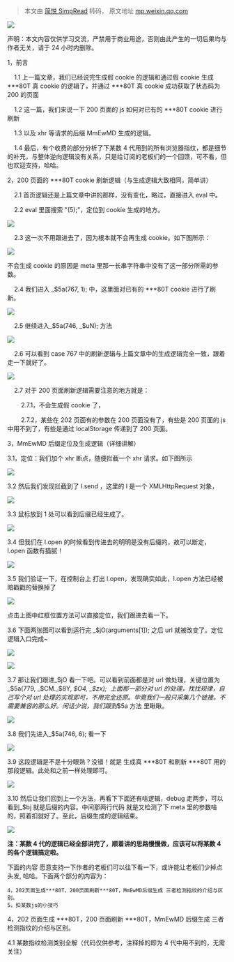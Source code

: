 > 本文由 [简悦 SimpRead](http://ksria.com/simpread/) 转码， 原文地址 [mp.weixin.qq.com](https://mp.weixin.qq.com/s/UYPnanAHnVYBh2t6f-UkPA)

![](https://mmbiz.qpic.cn/mmbiz_jpg/huXBGBmwjMXBpo1hEEQaxPn06HYG9FeOBLwdcxiaalT4XRZbicpXGn5NgjvoQrn0O9LIoxuhu9m7BBcibcW7d2Qqw/640?wx_fmt=jpeg)

声明：本文内容仅供学习交流，严禁用于商业用途，否则由此产生的一切后果均与作者无关，请于 24 小时内删除。

1，前言

    1.1 上一篇文章，我们已经说完生成假 cookie 的逻辑和通过假 cookie 生成 ***80T 真 cookie 的逻辑了，并通过 ***80T 真 cookie 成功获取了状态码为 200 的页面

    1.2 这一篇，我们来说一下 200 页面的 js 如何对已有的 ***80T cookie 进行刷新

    1.3 以及 xhr 等请求的后缀 MmEwMD 生成的逻辑。

    1.4 最后，有个收费的部分分析了下某数 4 代用到的所有浏览器指纹，都是细节的补充，与整体逆向逻辑没有关系，只是给订阅的老板们的一个回馈，可不看，但也欢迎支持，哈哈。

2，200 页面的 ***80T cookie 刷新逻辑（与生成逻辑大致相同，简单讲）

    2.1 首页逻辑还是上篇文章中讲的那样，没有变化，略过，直接进入 eval 中。

    2.2 eval 里面搜索 "(5);"，定位到 cookie 生成的地方。

![](https://mmbiz.qpic.cn/mmbiz_png/huXBGBmwjMXBpo1hEEQaxPn06HYG9FeOLjd8icpXDvicpsNeXGl7IiaooUfW5oaF9C3JDbkicZ63BXI3ajCbkMwLicA/640?wx_fmt=png)

    2.3 这一次不用跟进去了，因为根本就不会再生成 cookie。如下图所示：

![](https://mmbiz.qpic.cn/mmbiz_png/huXBGBmwjMXBpo1hEEQaxPn06HYG9FeOuV8hqnnGc3S4tlj9QCIYneTu9Cje2aPjfeeFMiaMPSUOicib9FqGesBdg/640?wx_fmt=png)

不会生成 cookie 的原因是 meta 里那一长串字符串中没有了这一部分所需的参数。

    2.4 我们进入 _$5a(767, 1); 中，这里面对已有的 ***80T cookie 进行了刷新。

![](https://mmbiz.qpic.cn/mmbiz_png/huXBGBmwjMXBpo1hEEQaxPn06HYG9FeOyzjcfSXm2Wk4fx43QaBtvPJHOXhYO5LiacTug84D8u13UibLWrW3Az3w/640?wx_fmt=png)

    2.5 继续进入_$5a(746, _$uN); 方法

![](https://mmbiz.qpic.cn/mmbiz_png/huXBGBmwjMXBpo1hEEQaxPn06HYG9FeOKuRJCoazFBStUib1ib7W0WliaTgW0xzX9ddVicgCzuGn80GYD9iaKmzyWZA/640?wx_fmt=png)

    2.6 可以看到 case 767 中的刷新逻辑与上篇文章中的生成逻辑完全一致，跟着走一下就好了。

![](https://mmbiz.qpic.cn/mmbiz_png/huXBGBmwjMXBpo1hEEQaxPn06HYG9FeOgwgERORicsibPBhjgIfG2x23BWFiarmh4PN4VFgy8BDJdzzEW8TncQPQg/640?wx_fmt=png)

    2.7 对于 200 页面刷新逻辑需要注意的地方就是：

        2.7.1，不会生成假 cookie 了，

        2.7.2，某些在 202 页面有的参数在 200 页面没有了，有些是 200 页面的 js 中用不到了，有些是通过 localStorage 传递到了 200 页面。

3，MmEwMD 后缀定位及生成逻辑（详细讲解）

3.1，定位：我们加个 xhr 断点，随便拦截一个 xhr 请求。如下图所示

![](https://mmbiz.qpic.cn/mmbiz_png/huXBGBmwjMXBpo1hEEQaxPn06HYG9FeOvP1Rxibpet2N8PibPbqdKVrgsJkn9ElBZibpTAAZnJ7UibpxLrdCavO0fg/640?wx_fmt=png)

3.2 然后我们发现拦截到了 l.send ，这里的 l 是一个 XMLHttpRequest 对象，

![](https://mmbiz.qpic.cn/mmbiz_png/huXBGBmwjMXBpo1hEEQaxPn06HYG9FeOhJibRSvZz1Pcfu0QZ9lgh8EZxWyBtacBcQP76QC4r1BfU0y44iatxaXA/640?wx_fmt=png)

3.3 鼠标放到 1 处可以看到后缀已经生成了。

![](https://mmbiz.qpic.cn/mmbiz_png/huXBGBmwjMXBpo1hEEQaxPn06HYG9FeOZxIS5sibNItDZBgqMEILciaMjWlTn6huQzDkRofydTxhrqK4e3NicwVUQ/640?wx_fmt=png)

3.4 但我们在 l.open 的时候看到传进去的明明是没有后缀的，故可以断定，l.open 函数有猫腻！

![](https://mmbiz.qpic.cn/mmbiz_png/huXBGBmwjMXBpo1hEEQaxPn06HYG9FeOwftIhibnUMLwEL4VKsxaEicdmcLzH9ekAR8tIyU7F4zfFXj5iaG7ZQouA/640?wx_fmt=png)

3.5 我们验证一下，在控制台上 打出 l.open，发现确实如此，l.open 方法已经被暗戳戳的替换掉了

![](https://mmbiz.qpic.cn/mmbiz_png/huXBGBmwjMXBpo1hEEQaxPn06HYG9FeOAwPmbDkgDH9bFicexpXicmVhicAxSNW23Cf4agibfCbVOOqb9aCImpXbTg/640?wx_fmt=png)

点击上图中红框位置方法可以直接定位，我们跟进去看一下。

3.6 下面两张图可以看到运行完 _$jO(arguments[1]); 之后 url 就被改变了。定位逻辑入口完成~

![](https://mmbiz.qpic.cn/mmbiz_png/huXBGBmwjMXBpo1hEEQaxPn06HYG9FeOOXJfs8Qc2OYS4TTDRibaqcWl9O74vpy1H7mAicRKbhF1DRtuorASxQoQ/640?wx_fmt=png)

![](https://mmbiz.qpic.cn/mmbiz_png/huXBGBmwjMXBpo1hEEQaxPn06HYG9FeOiajmoOBpFJJzZpXUpcuQEr0E0mP6MMibvXTZeyUxRLoibukibwkhpiceIEQ/640?wx_fmt=png)

3.7 那让我们跟进_$jO 看一下吧。可以看到前面都是对 url 做处理，关键位置为_$5a(779, _$CM._$8Y, _$O4, _$zx);  上面那一部分对 url 的处理，找找规律，自己写个对 url 处理的实现即可，不用完全还原。毕竟我们一般只采集几个链接。不需要兼容的那么好。闲话少说，我们跟到_$5a 方法 里瞅瞅。  

![](https://mmbiz.qpic.cn/mmbiz_png/huXBGBmwjMXBpo1hEEQaxPn06HYG9FeOxaicEMkBAM5J7VjwdicOGTmbsQibEqr1Hp1riclNibqib9H0XkZGWdPwpfyg/640?wx_fmt=png)

3.8 我们先进入_$5a(746, 6); 看一下

![](https://mmbiz.qpic.cn/mmbiz_png/huXBGBmwjMXBpo1hEEQaxPn06HYG9FeOPnMlcUSpHYESd8RnFHjLnc8gJMic2GGTga8VBx6MeLbibLMZkqYiaqHpQ/640?wx_fmt=png)

3.9 这段逻辑是不是十分眼熟？没错！就是 生成真 ***80T 和刷新 ***80T 用的那段逻辑。此处和之前一样处理即可。

![](https://mmbiz.qpic.cn/mmbiz_png/huXBGBmwjMXBpo1hEEQaxPn06HYG9FeOGr1voSdjic9BfQcd8ibXkCUSHEfJlHZzkqGtIKic86hxTQwkEwBwPfoKw/640?wx_fmt=png)

3.10 然后让我们回到上一个方法，再看下下面还有啥逻辑，debug 走两步，可以看到_$bj 就是后缀的内容。中间那两行代码 就是又检测了下 meta 里的参数啥的，照着扣就好了。至此，后缀生成的逻辑结束。

![](https://mmbiz.qpic.cn/mmbiz_png/huXBGBmwjMXBpo1hEEQaxPn06HYG9FeONHMazHEW5eMFN3u1eLC4jsjx8dFNQLMibNSibribp752BwGedqI9VVl9A/640?wx_fmt=png)

**注：某数 4 代的逻辑已经全部讲完了，顺着讲的思路慢慢做，应该可以将某数 4 的各个逻辑搞定啦。**

下面的内容 愿意支持一下作者的老板们可以往下看一下，或许能让老板们少掉点头发, 哈哈。下面两个部分的内容为：

```
4，202页面生成***80T，200页面刷新***80T，MmEwMD后缀生成 三者检测指纹的介绍与区别。
5，扣某数js的小技巧

```

4，202 页面生成 ***80T，200 页面刷新 ***80T，MmEwMD 后缀生成 三者检测指纹的介绍与区别。

4.1 某数指纹检测类别全解（代码仅供参考，注释掉的即为 4 代中用不到的，无需关注）